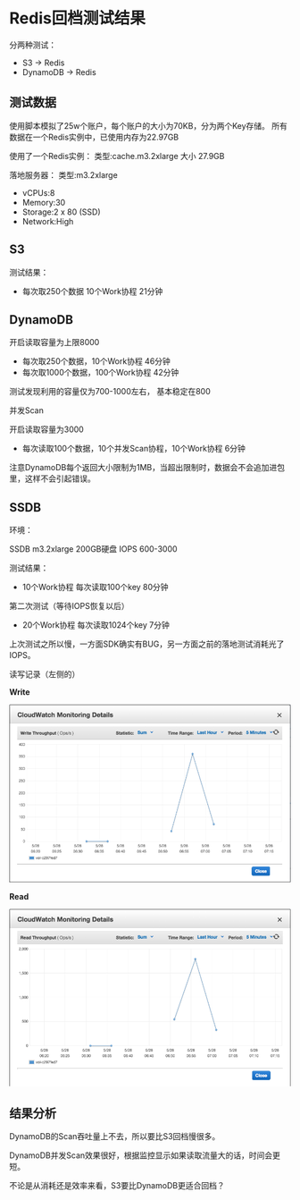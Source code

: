 # Redis回档测试结果

分两种测试：

- S3 -> Redis
- DynamoDB -> Redis

## 测试数据

使用脚本模拟了25w个账户，每个账户的大小为70KB，分为两个Key存储。
所有数据在一个Redis实例中，已使用内存为22.97GB

使用了一个Redis实例：
类型:cache.m3.2xlarge 大小 27.9GB

落地服务器：
类型:m3.2xlarge 

- vCPUs:8
- Memory:30
- Storage:2 x 80 (SSD)
- Network:High

## S3 

测试结果：
- 每次取250个数据 10个Work协程 21分钟

## DynamoDB

开启读取容量为上限8000

- 每次取250个数据，10个Work协程 46分钟
- 每次取1000个数据，100个Work协程 42分钟

测试发现利用的容量仅为700-1000左右， 基本稳定在800

并发Scan

开启读取容量为3000

- 每次读取100个数据，10个并发Scan协程，10个Work协程 6分钟

注意DynamoDB每个返回大小限制为1MB，当超出限制时，数据会不会追加进包里，这样不会引起错误。

## SSDB

环境：

SSDB 
m3.2xlarge 200GB硬盘 IOPS 600-3000

测试结果：

- 10个Work协程 每次读取100个key 80分钟

第二次测试（等待IOPS恢复以后）

- 20个Work协程 每次读取1024个key 7分钟

上次测试之所以慢，一方面SDK确实有BUG，另一方面之前的落地测试消耗光了IOPS。

读写记录（左侧的）

**Write**

![Write](redis-storage-test/redis-ssdb-restore-test-out-w.png)

**Read**

![Read](redis-storage-test/redis-ssdb-restore-test-out-r.png)


## 结果分析

DynamoDB的Scan吞吐量上不去，所以要比S3回档慢很多。

DynamoDB并发Scan效果很好，根据监控显示如果读取流量大的话，时间会更短。

不论是从消耗还是效率来看，S3要比DynamoDB更适合回档？

